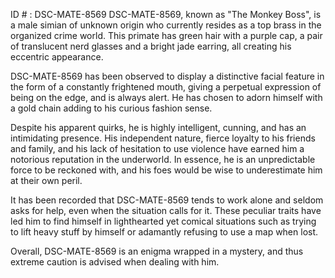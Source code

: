 ID # : DSC-MATE-8569
DSC-MATE-8569, known as "The Monkey Boss", is a male simian of unknown origin who currently resides as a top brass in the organized crime world. This primate has green hair with a purple cap, a pair of translucent nerd glasses and a bright jade earring, all creating his eccentric appearance.

DSC-MATE-8569 has been observed to display a distinctive facial feature in the form of a constantly frightened mouth, giving a perpetual expression of being on the edge, and is always alert. He has chosen to adorn himself with a gold chain adding to his curious fashion sense.

Despite his apparent quirks, he is highly intelligent, cunning, and has an intimidating presence. His independent nature, fierce loyalty to his friends and family, and his lack of hesitation to use violence have earned him a notorious reputation in the underworld. In essence, he is an unpredictable force to be reckoned with, and his foes would be wise to underestimate him at their own peril.

It has been recorded that DSC-MATE-8569 tends to work alone and seldom asks for help, even when the situation calls for it. These peculiar traits have led him to find himself in lighthearted yet comical situations such as trying to lift heavy stuff by himself or adamantly refusing to use a map when lost. 

Overall, DSC-MATE-8569 is an enigma wrapped in a mystery, and thus extreme caution is advised when dealing with him.